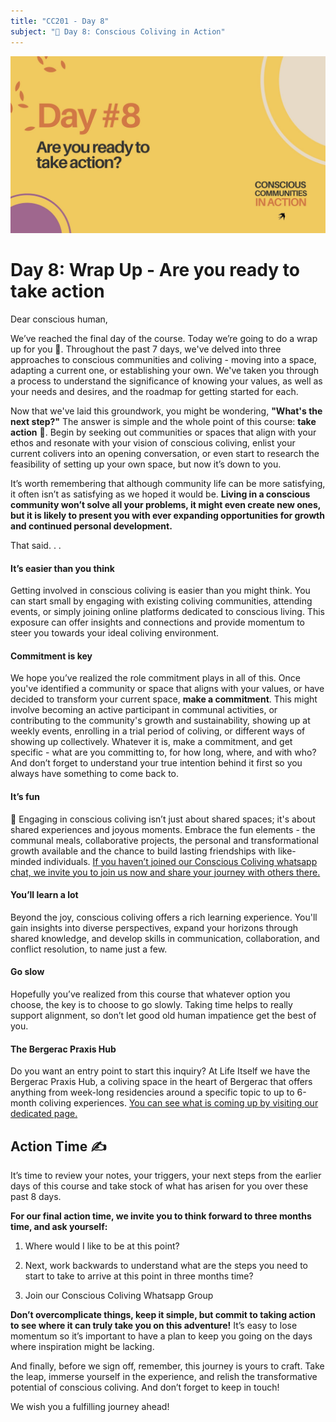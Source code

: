 ```yaml
---
title: "CC201 - Day 8"
subject: "🌈 Day 8: Conscious Coliving in Action"
---
```


![](https://github.com/life-itself/coco/blob/main/cc201-practical-action/img/media/Day%208.jpg)

# Day 8: Wrap Up - Are you ready to take action

Dear conscious human,

We’ve reached the final day of the course. Today we’re going to do a wrap up for you 🎁. Throughout the past 7 days, we've delved into three approaches to conscious communities and coliving - moving into a space, adapting a current one, or establishing your own. We've taken you through a process to understand the significance of knowing your values, as well as your needs and desires, and the roadmap for getting started for each.

Now that we've laid this groundwork, you might be wondering, **"What's the next step?"** The answer is simple and the whole point of this course: **take action** 💪. Begin by seeking out communities or spaces that align with your ethos and resonate with your vision of conscious coliving, enlist your current colivers into an opening conversation, or even start to research the feasibility of setting up your own space, but now it’s down to you.

It’s worth remembering that although community life can be more satisfying, it often isn’t as satisfying as we hoped it would be. **Living in a conscious community won’t solve all your problems, it might even create new ones, but it is likely to present you with ever expanding opportunities for growth and continued personal development.**

That said. . .

#### It’s easier than you think

Getting involved in conscious coliving is easier than you might think. You can start small by engaging with existing coliving communities, attending events, or simply joining online platforms dedicated to conscious living. This exposure can offer insights and connections and provide momentum to steer you towards your ideal coliving environment.

#### Commitment is key

We hope you’ve realized the role commitment plays in all of this. Once you've identified a community or space that aligns with your values, or have decided to transform your current space, **make a commitment**. This might involve becoming an active participant in communal activities, or contributing to the community's growth and sustainability, showing up at weekly events, enrolling in a trial period of coliving, or different ways of showing up collectively. Whatever it is, make a commitment, and get specific - what are you committing to, for how long, where, and with who? And don’t forget to understand your true intention behind it first so you always have something to come back to.

#### It’s fun

🎈 Engaging in conscious coliving isn’t just about shared spaces; it's about shared experiences and joyous moments. Embrace the fun elements - the communal meals, collaborative projects, the personal and transformational growth available and the chance to build lasting friendships with like-minded individuals. [If you haven’t joined our Conscious Coliving whatsapp chat, we invite you to join us now and share your journey with others there.](https://chat.whatsapp.com/DycZceubrTzI1DHKHZr5sw)

#### You’ll learn a lot

Beyond the joy, conscious coliving offers a rich learning experience. You'll gain insights into diverse perspectives, expand your horizons through shared knowledge, and develop skills in communication, collaboration, and conflict resolution, to name just a few.

#### Go slow

Hopefully you’ve realized from this course that whatever option you choose, the key is to choose to go slowly. Taking time helps to really support alignment, so don’t let good old human impatience get the best of you.

#### The Bergerac Praxis Hub

Do you want an entry point to start this inquiry? At Life Itself we have the Bergerac Praxis Hub, a coliving space in the heart of Bergerac that offers anything from week-long residencies around a specific topic to up to 6-month coliving experiences. [You can see what is coming up by visiting our dedicated page.](https://lifeitself.org/programs)

## Action Time ✍️

It’s time to review your notes, your triggers, your next steps from the earlier days of this course and take stock of what has arisen for you over these past 8 days.

**For our final action time, we invite you to think forward to three months time, and ask yourself:**

1.  Where would I like to be at this point?

2.  Next, work backwards to understand what are the steps you need to start to take to arrive at this point in three months time?

3.  Join our Conscious Coliving Whatsapp Group

**Don’t overcomplicate things, keep it simple, but commit to taking action to see where it can truly take you on this adventure!** It’s easy to lose momentum so it’s important to have a plan to keep you going on the days where inspiration might be lacking.

And finally, before we sign off, remember, this journey is yours to craft. Take the leap, immerse yourself in the experience, and relish the transformative potential of conscious coliving. And don’t forget to keep in touch!

We wish you a fulfilling journey ahead!


